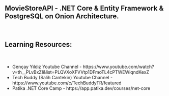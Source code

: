 <h2>MovieStoreAPI - .NET Core & Entity Framework & PostgreSQL on Onion Architecture.</h2> <br>

<h2>Learning Resources:</h2><br>
<ul>
  <li>Gençay Yıldız Youtube Channel - https://www.youtube.com/watch?v=th__PLvBxZI&list=PLQVXoXFVVtp1DFmoTL4cPTWEWiqndKexZ</li>
  <li>Tech Buddy (Salih Cantekin) Youtube Channel - https://www.youtube.com/c/TechBuddyTR/featured</li>
  <li>Patika .NET Core Camp - https://app.patika.dev/courses/net-core</li>
</ul>


